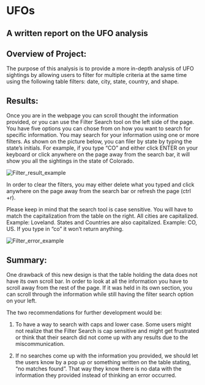 # UFOs
## A written report on the UFO analysis

## Overview of Project: 
The purpose of this analysis is to provide a more in-depth analysis of UFO sightings by allowing users to filter for multiple criteria at the same time using the following table filters: date, city, state, country, and shape.


## Results: 
Once you are in the webpage you can scroll thought the information provided, or you can use the Filter Search tool on the left side of the page. You have five options you can chose from on how you want to search for specific information. You may search for your information using one or more filters.
As shown on the picture below, you can filer by state by typing the state’s initials. For example, if you type “CO” and either click ENTER on your keyboard or click anywhere on the page away from the search bar, it will show you all the sightings in the state of Colorado.

![Filter_result_example](https://user-images.githubusercontent.com/92958939/156906318-34af57da-7bc3-4279-b76c-8501926628cc.png)


In order to clear the filters, you may either delete what you typed and click anywhere on the page away from the search bar or refresh the page (ctrl +r).

Please keep in mind that the search tool is case sensitive. You will have to match the capitalization from the table on the right. All cities are capitalized. Example: Loveland. States and Countries are also capitalized. Example: CO, US.
If you type in “co” it won’t return anything.

![Filter_error_example](https://user-images.githubusercontent.com/92958939/156906319-b0854a4b-afa4-4dec-a294-5ae3c572770d.png)




## Summary: 
One drawback of this new design is that the table holding the data does not have its own scroll bar. In order to look at all the information you have to scroll away from the rest of the page. If it was held in its own section, you can scroll through the information while still having the filter search option on your left.

The two recommendations for further development would be:
  1.	To have a way to search with caps and lower case. Some users might not realize that the Filter Search is cap sensitive and might get frustrated or think that their search    did not come up with any results due to the miscommunication. 

  2.	If no searches come up with the information you provided, we should let the users know by a pop up or something written on the table stating, “no matches found”. That way they know there is no data with the information they provided instead of thinking an error occurred.
  
